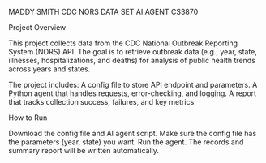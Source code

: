 MADDY SMITH
CDC NORS DATA SET AI AGENT
CS3870 


Project Overview

  This project collects data from the CDC National Outbreak Reporting System 
(NORS) API. The goal is to retrieve outbreak data (e.g., year, state, 
illnesses, hospitalizations, and deaths) for analysis of public health trends 
across years and states.

The project includes:
  A config file to store API endpoint and parameters.
  A Python agent that handles requests, error-checking, and logging.
  A report that tracks collection success, failures, and key metrics.
  
  
How to Run

  Download the config file and AI agent script.
  Make sure the config file has the parameters (year, state) you want.
  Run the agent.
  The records and summary report will be written automatically.